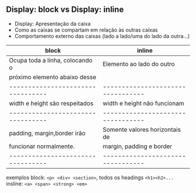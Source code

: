 ## Display: block vs Display: inline

- Display: Apresentação da caixa
- Como as caixas se compartam em relação às outras caixas
- Comportamento externo das caixas (lado a lado/uma do lado da outra...)

| **block**                       | **inline**                      |
|---------------------------------|---------------------------------|
| Ocupa toda a linha, colocando o | Elemento ao lado do outro       | 
| próximo elemento abaixo desse   |                                 | 
|---------------------------------|---------------------------------|
| width e height são respeitados  | width e height não funcionam    |
|---------------------------------|---------------------------------|
| padding, margin,border irão     | Somente valores horizontais de  |
| funcionar normalmente.          | margin, padding e border        |
|---------------------------------|---------------------------------| 

exemplos
block: `<p> <div> <section>`, todos os headings `<h1><h2>...`
insline: `<a> <span> <strong> <em>`
